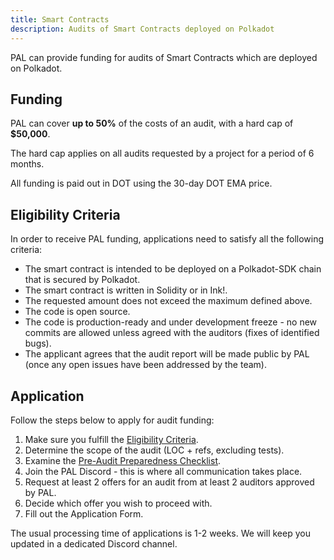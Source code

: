 ```yaml
---
title: Smart Contracts
description: Audits of Smart Contracts deployed on Polkadot
---
```


PAL can provide funding for audits of Smart Contracts which are deployed on Polkadot. 

## Funding
PAL can cover **up to 50%** of the costs of an audit, with a hard cap of **$50,000**.

The hard cap applies on all audits requested by a project for a period of 6 months.

All funding is paid out in DOT using the 30-day DOT EMA price.

## Eligibility Criteria
In order to receive PAL funding, applications need to satisfy all the following criteria:

* The smart contract is intended to be deployed on a Polkadot-SDK chain that is secured by Polkadot. 
* The smart contract is written in Solidity or in Ink!.
* The requested amount does not exceed the maximum defined above.
* The code is open source.
* The code is production-ready and under development freeze - no new commits are allowed unless agreed with the auditors (fixes of identified bugs).
* The applicant agrees that the audit report will be made public by PAL (once any open issues have been addressed by the team).

## Application
Follow the steps below to apply for audit funding:

1. Make sure you fulfill the [Eligibility Criteria](#eligibility-criteria).
2. Determine the scope of the audit (LOC + refs, excluding tests).
3. Examine the [Pre-Audit Preparedness Checklist](../03_audits/04_prepare.md).
4. Join the PAL Discord - this is where all communication takes place.
5. Request at least 2 offers for an audit from at least 2 auditors approved by PAL.
6. Decide which offer you wish to proceed with.
7. Fill out the Application Form.

The usual processing time of applications is 1-2 weeks. We will keep you updated in a dedicated Discord channel.